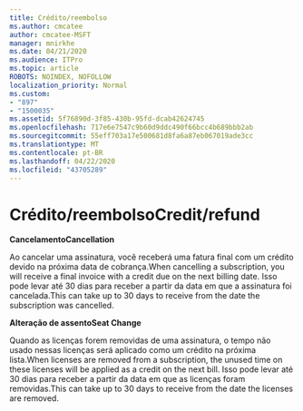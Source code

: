 ```yaml
---
title: Crédito/reembolso
ms.author: cmcatee
author: cmcatee-MSFT
manager: mnirkhe
ms.date: 04/21/2020
ms.audience: ITPro
ms.topic: article
ROBOTS: NOINDEX, NOFOLLOW
localization_priority: Normal
ms.custom:
- "897"
- "1500035"
ms.assetid: 5f76890d-3f85-430b-95fd-dcab42624745
ms.openlocfilehash: 717e6e7547c9b60d9ddc490f66bcc4b689bbb2ab
ms.sourcegitcommit: 55eff703a17e500681d8fa6a87eb067019ade3cc
ms.translationtype: MT
ms.contentlocale: pt-BR
ms.lasthandoff: 04/22/2020
ms.locfileid: "43705289"
---
```

# <a name="creditrefund"></a><span data-ttu-id="ba572-102">Crédito/reembolso</span><span class="sxs-lookup"><span data-stu-id="ba572-102">Credit/refund</span></span>

<span data-ttu-id="ba572-103">**Cancelamento**</span><span class="sxs-lookup"><span data-stu-id="ba572-103">**Cancellation**</span></span>
  
<span data-ttu-id="ba572-104">Ao cancelar uma assinatura, você receberá uma fatura final com um crédito devido na próxima data de cobrança.</span><span class="sxs-lookup"><span data-stu-id="ba572-104">When cancelling a subscription, you will receive a final invoice with a credit due on the next billing date.</span></span> <span data-ttu-id="ba572-105">Isso pode levar até 30 dias para receber a partir da data em que a assinatura foi cancelada.</span><span class="sxs-lookup"><span data-stu-id="ba572-105">This can take up to 30 days to receive from the date the subscription was cancelled.</span></span>
  
<span data-ttu-id="ba572-106">**Alteração de assento**</span><span class="sxs-lookup"><span data-stu-id="ba572-106">**Seat Change**</span></span>
  
<span data-ttu-id="ba572-107">Quando as licenças forem removidas de uma assinatura, o tempo não usado nessas licenças será aplicado como um crédito na próxima lista.</span><span class="sxs-lookup"><span data-stu-id="ba572-107">When licenses are removed from a subscription, the unused time on these licenses will be applied as a credit on the next bill.</span></span> <span data-ttu-id="ba572-108">Isso pode levar até 30 dias para receber a partir da data em que as licenças foram removidas.</span><span class="sxs-lookup"><span data-stu-id="ba572-108">This can take up to 30 days to receive from the date the licenses are removed.</span></span>